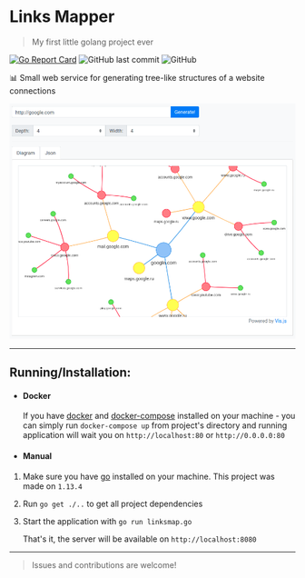 # Links Mapper

> My first little golang project ever

[![Go Report Card](https://goreportcard.com/badge/github.com/godstanis/linksmap)](https://goreportcard.com/report/github.com/godstanis/linksmap)
<img alt="GitHub last commit" src="https://img.shields.io/github/last-commit/godstanis/linksmap">
<img alt="GitHub" src="https://img.shields.io/github/license/godstanis/linksmap">

:bar_chart: Small web service for generating tree-like structures of a website connections

![Application preview image](.github/screenshots/app-running-google-tree.png)

<hr>

## Running/Installation:

- #### Docker
  If you have [docker](https://www.docker.com/) and [docker-compose](https://docs.docker.com/compose/) installed on your machine - you can simply run `docker-compose up` from project's directory and running application will wait you on `http://localhost:80` or `http://0.0.0.0:80`

- #### Manual

1. Make sure you have [go](https://golang.org/) installed on your machine. This project was made on `1.13.4`
2. Run `go get ./..` to get all project dependencies
3. Start the application with `go run linksmap.go`

    That's it, the server will be available on `http://localhost:8080`

<hr>

> Issues and contributions are welcome!
